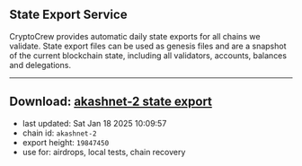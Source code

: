 ## State Export Service
CryptoCrew provides automatic daily state exports for all chains we validate. State export files can be used as genesis files and are a snapshot of the current blockchain state, including all validators, accounts, balances and delegations.

---
**Download: [akashnet-2 state export](https://dl-eu2.ccvalidators.com/SERVICE/akash/akashnet-2_export_19847450.json)**
---

- last updated: Sat Jan 18 2025 10:09:57
- chain id: `akashnet-2`
- export height: `19847450`
- use for: airdrops, local tests, chain recovery
